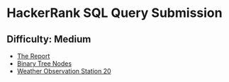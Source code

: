 # HackerRank SQL Query Submission 

## Difficulty: Medium
- [The Report](https://www.hackerrank.com/challenges/the-report/problem)
- [Binary Tree Nodes](https://www.hackerrank.com/challenges/binary-search-tree-1/problem)
- [Weather Observation Station 20](https://www.hackerrank.com/challenges/weather-observation-station-20/problem)

